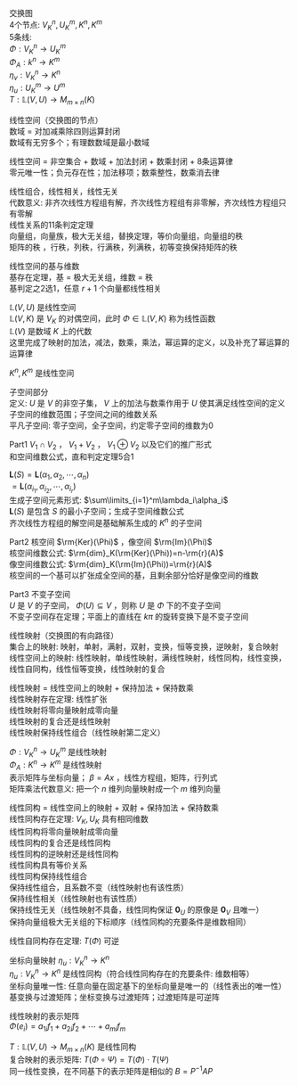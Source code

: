 交换图  
4个节点:  $V^n_K, U^m_K, K^n, K^m$  
5条线:  
 $\Phi:V^n_K\to U^m_K$  
 $\Phi_A:k^n\to K^m$  
 $\eta_v:V^n_K\to K^n$  
 $\eta_u:U^m_K\to U^m$  
 $T:\mathbb{L}(V,U)\to M_{m\times n}(K)$  
  
线性空间（交换图的节点）  
数域 $=$ 对加减乘除四则运算封闭  
数域有无穷多个；有理数数域是最小数域  
  
线性空间 $=$ 非空集合 $+$ 数域 $+$ 加法封闭 $+$ 数乘封闭 $+$ 8条运算律  
零元唯一性；负元存在性；加法移项；数乘整性，数乘消去律  
  
线性组合，线性相关，线性无关  
代数意义: 非齐次线性方程组有解，齐次线性方程组有非零解，齐次线性方程组只有零解  
线性关系的11条判定定理  
向量组，向量族，极大无关组，替换定理，等价向量组，向量组的秩  
矩阵的秩 ，行秩，列秩，行满秩，列满秩，初等变换保持矩阵的秩  
  
线性空间的基与维数  
基存在定理，基 $=$ 极大无关组，维数 $=$ 秩  
基判定之2选1，任意 $r+1$ 个向量都线性相关  
  
 $\mathbb{L}(V,U)$ 是线性空间  
 $\mathbb{L}(V,K)$ 是 $V_K$ 的对偶空间，此时 $\Phi\in\mathbb{L}(V,K)$ 称为线性函数  
 $\mathbb{L}(V)$ 是数域 $K$ 上的代数  
这里完成了映射的加法，减法，数乘，乘法，幂运算的定义，以及补充了幂运算的运算律  
  
 $K^n, K^m$ 是线性空间  
  
子空间部分  
定义:  $U$ 是 $V$ 的非空子集， $V$ 上的加法与数乘作用于 $U$ 使其满足线性空间的定义  
子空间的维数范围；子空间之间的维数关系  
平凡子空间: 零子空间，全子空间，约定零子空间的维数为0  
  
Part1  $V_1\cap V_2$ ， $V_1+V_2$ ， $V_1\oplus V_2$ 以及它们的推广形式  
和空间维数公式，直和判定定理5合1  
  
 $\mathbf{L}(S)=\mathbf{L}(\alpha_1,\alpha_2,\cdots,\alpha_n)$  
 $=\mathbf{L}(\alpha_{i_1},\alpha_{i_2},\cdots,\alpha_{i_r})$  
生成子空间元素形式:  $\sum\limits_{i=1}^m\lambda_i\alpha_i$  
 $\mathbf{L}(S)$ 是包含 $S$ 的最小子空间；生成子空间维数公式  
齐次线性方程组的解空间是基础解系生成的 $K^n$ 的子空间  
  
Part2 核空间 $\rm{Ker}(\Phi)$ ，像空间 $\rm{Im}(\Phi)$  
核空间维数公式:  $\rm{dim}_K(\rm{Ker}(\Phi))=n-\rm{r}(A)$  
像空间维数公式:  $\rm{dim}_K(\rm{Im}(\Phi))=\rm{r}(A)$  
核空间的一个基可以扩张成全空间的基，且剩余部分恰好是像空间的维数  
  
Part3 不变子空间  
 $U$ 是 $V$ 的子空间， $\Phi(U)\subseteq V$ ，则称 $U$ 是 $\Phi$ 下的不变子空间  
不变子空间存在定理；平面上的直线在 $k\pi$ 的旋转变换下是不变子空间  
  
线性映射（交换图的有向路径）  
集合上的映射: 映射，单射，满射，双射，变换，恒等变换，逆映射，复合映射  
线性空间上的映射: 线性映射，单线性映射，满线性映射，线性同构，线性变换，线性自同构，线性恒等变换，线性映射的复合  
  
线性映射 $=$ 线性空间上的映射 $+$ 保持加法 $+$ 保持数乘  
线性映射存在定理: 线性扩张  
线性映射将零向量映射成零向量  
线性映射的复合还是线性映射  
线性映射保持线性组合（线性映射第二定义）  
  
 $\Phi:V^n_K\to U^m_K$ 是线性映射  
 $\Phi_A:K^n\to K^m$ 是线性映射  
表示矩阵与坐标向量； $\beta=Ax$ ，线性方程组，矩阵，行列式  
矩阵乘法代数意义: 把一个 $n$ 维列向量映射成一个 $m$ 维列向量  
  
线性同构 $=$ 线性空间上的映射 $+$ 双射 $+$ 保持加法 $+$ 保持数乘  
线性同构存在定理:  $V_K, U_K$ 具有相同维数  
线性同构将零向量映射成零向量  
线性同构的复合还是线性同构  
线性同构的逆映射还是线性同构  
线性同构具有等价关系  
线性同构保持线性组合  
保持线性组合，且系数不变（线性映射也有该性质）  
保持线性相关（线性映射也有该性质）  
保持线性无关（线性映射不具备，线性同构保证 $\mathbf{0}_U$ 的原像是 $\mathbf{0}_V$ 且唯一）  
保持向量组极大无关组的下标顺序（线性同构的充要条件是维数相同）  
  
线性自同构存在定理:  $T(\Phi)$ 可逆  
  
坐标向量映射 $\eta_u:V^n_K\to K^n$  
 $\eta_u:V^n_K\to K^n$ 是线性同构（符合线性同构存在的充要条件: 维数相等）  
坐标向量唯一性: 任意向量在固定基下的坐标向量是唯一的（线性表出的唯一性）  
基变换与过渡矩阵；坐标变换与过渡矩阵；过渡矩阵是可逆阵  
  
线性映射的表示矩阵  
 $\Phi(e_i)=a_{1i}f_1+a_{2i}f_2+\cdots+a_{mi}f_m$  
  
 $T:\mathbb{L}(V,U)\to M_{m\times n}(K)$ 是线性同构  
复合映射的表示矩阵:  $T(\Phi\circ\Psi)=T(\Phi)\cdot T(\Psi)$  
同一线性变换，在不同基下的表示矩阵是相似的 $B=P^{-1}A P$  

